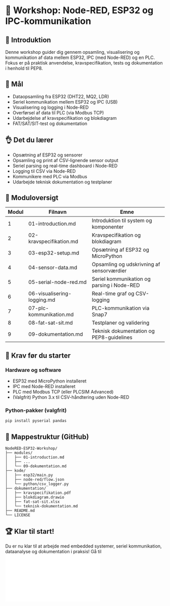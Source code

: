 # 🚀 Workshop: Node-RED, ESP32 og IPC-kommunikation

## 📌 Introduktion

Denne workshop guider dig gennem opsamling, visualisering og kommunikation af data mellem ESP32, IPC (med Node-RED) og en PLC. Fokus er på praktisk anvendelse, kravspecifikation, tests og dokumentation i henhold til PEP8.

## 🎯 Mål

- Dataopsamling fra ESP32 (DHT22, MQ2, LDR)
- Seriel kommunikation mellem ESP32 og IPC (USB)
- Visualisering og logging i Node-RED
- Overførsel af data til PLC (via Modbus TCP)
- Udarbejdelse af kravspecifikation og blokdiagram
- FAT/SAT/SIT-test og dokumentation

## 👌 Det du lærer

- Opsætning af ESP32 og sensorer
- Opsamling og print af CSV-lignende sensor output
- Seriel parsing og real-time dashboard i Node-RED
- Logging til CSV via Node-RED
- Kommunikere med PLC via Modbus
- Udarbejde teknisk dokumentation og testplaner

## 📅 Moduloversigt

| Modul | Filnavn                   | Emne                                       |
|-------|---------------------------|--------------------------------------------|
| 1     | 01-introduction.md        | Introduktion til system og komponenter     |
| 2     | 02-kravspecifikation.md   | Kravspecifikation og blokdiagram           |
| 3     | 03-esp32-setup.md         | Opsætning af ESP32 og MicroPython          |
| 4     | 04-sensor-data.md         | Opsamling og udskrivning af sensorværdier  |
| 5     | 05-serial-node-red.md     | Seriel kommunikation og parsing i Node-RED |
| 6     | 06-visualisering-logging.md | Real-time graf og CSV-logging              |
| 7     | 07-plc-kommunikation.md   | PLC-kommunikation via Snap7           |
| 8     | 08-fat-sat-sit.md         | Testplaner og validering                   |
| 9     | 09-dokumentation.md       | Teknisk dokumentation og PEP8-guidelines   |

## 🔧 Krav før du starter

### Hardware og software

- ESP32 med MicroPython installeret
- IPC med Node-RED installeret
- PLC med Modbus TCP (eller PLCSIM Advanced)
- (Valgfrit) Python 3.x til CSV-håndtering uden Node-RED

### Python-pakker (valgfrit)

```bash
pip install pyserial pandas
```

## 🚀 Mappestruktur (GitHub)

```plaintext
NodeRED-ESP32-Workshop/
├── modules/
│   ├── 01-introduction.md
│   ├── ...
│   └── 09-dokumentation.md
├── kode/
│   ├── esp32/main.py
│   ├── node-red/flow.json
│   └── python/csv_logger.py
├── dokumentation/
│   ├── kravspecifikation.pdf
│   ├── blokdiagram.drawio
│   ├── fat-sat-sit.xlsx
│   └── teknisk-dokumentation.md
├── README.md
└── LICENSE
```

## 🏆 Klar til start!

Du er nu klar til at arbejde med embedded systemer, seriel kommunikation, dataanalyse og dokumentation i praksis!
Gå til ![01-introduction](01-introduction.md)

